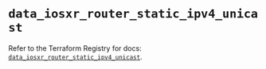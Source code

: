 # `data_iosxr_router_static_ipv4_unicast`

Refer to the Terraform Registry for docs: [`data_iosxr_router_static_ipv4_unicast`](https://registry.terraform.io/providers/ciscodevnet/iosxr/0.6.0/docs/data-sources/router_static_ipv4_unicast).
